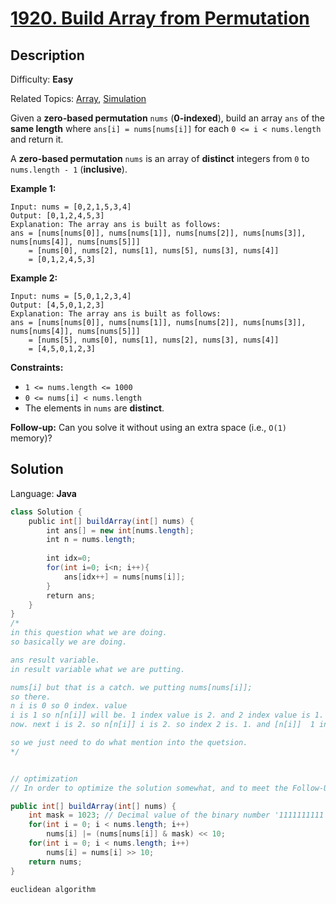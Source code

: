 # [1920\. Build Array from Permutation](https://leetcode.com/problems/build-array-from-permutation/)

## Description

Difficulty: **Easy**  

Related Topics: [Array](https://leetcode.com/tag/array/), [Simulation](https://leetcode.com/tag/simulation/)


Given a **zero-based permutation** `nums` (**0-indexed**), build an array `ans` of the **same length** where `ans[i] = nums[nums[i]]` for each `0 <= i < nums.length` and return it.

A **zero-based permutation** `nums` is an array of **distinct** integers from `0` to `nums.length - 1` (**inclusive**).

**Example 1:**

```
Input: nums = [0,2,1,5,3,4]
Output: [0,1,2,4,5,3]
Explanation: The array ans is built as follows: 
ans = [nums[nums[0]], nums[nums[1]], nums[nums[2]], nums[nums[3]], nums[nums[4]], nums[nums[5]]]
    = [nums[0], nums[2], nums[1], nums[5], nums[3], nums[4]]
    = [0,1,2,4,5,3]
```

**Example 2:**

```
Input: nums = [5,0,1,2,3,4]
Output: [4,5,0,1,2,3]
Explanation: The array ans is built as follows:
ans = [nums[nums[0]], nums[nums[1]], nums[nums[2]], nums[nums[3]], nums[nums[4]], nums[nums[5]]]
    = [nums[5], nums[0], nums[1], nums[2], nums[3], nums[4]]
    = [4,5,0,1,2,3]
```

**Constraints:**

*   `1 <= nums.length <= 1000`
*   `0 <= nums[i] < nums.length`
*   The elements in `nums` are **distinct**.

**Follow-up:** Can you solve it without using an extra space (i.e., `O(1)` memory)?


## Solution

Language: **Java**

```java
class Solution {
    public int[] buildArray(int[] nums) {
        int ans[] = new int[nums.length];
        int n = nums.length;
        
        int idx=0;
        for(int i=0; i<n; i++){
            ans[idx++] = nums[nums[i]];
        }
        return ans;
    }
}
/*
in this question what we are doing.
so basically we are doing.

ans result variable.
in result variable what we are putting.

nums[i] but that is a catch. we putting nums[nums[i]];
so there.
n i is 0 so 0 index. value
i is 1 so n[n[i]] will be. 1 index value is 2. and 2 index value is 1. so its add 1 value.
now. next i is 2. so n[n[i]] i is 2. so index 2 is. 1. and [n[i]]  1 index will be. 2;

so we just need to do what mention into the quetsion.
*/
```

```java 

// optimization
// In order to optimize the solution somewhat, and to meet the Follow-Up requirement for O(1) space complexity, we can rely on bit-shifting, something which is possible due to the low values in nums. My solution is as follows:

public int[] buildArray(int[] nums) {
	int mask = 1023; // Decimal value of the binary number '1111111111'
	for(int i = 0; i < nums.length; i++)
		nums[i] |= (nums[nums[i]] & mask) << 10;
	for(int i = 0; i < nums.length; i++)
		nums[i] = nums[i] >> 10;
	return nums;
}
```




```txt
euclidean algorithm

```